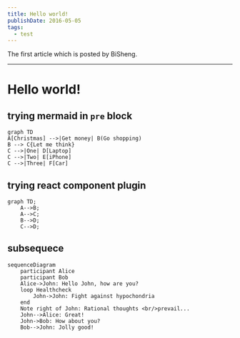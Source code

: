 ```yaml
---
title: Hello world!
publishDate: 2016-05-05
tags: 
  - test
---
```


The first article which is posted by BiSheng.

---

# Hello world!

## trying mermaid in `pre` block

```mermaid
graph TD
A[Christmas] -->|Get money| B(Go shopping)
B --> C{Let me think}
C -->|One| D[Laptop]
C -->|Two| E[iPhone]
C -->|Three| F[Car]
```

## trying react component plugin

```mermaid
graph TD;
    A-->B;
    A-->C;
    B-->D;
    C-->D;
```

## subsequece

```mermaid
sequenceDiagram
    participant Alice
    participant Bob
    Alice->John: Hello John, how are you?
    loop Healthcheck
        John->John: Fight against hypochondria
    end
    Note right of John: Rational thoughts <br/>prevail...
    John-->Alice: Great!
    John->Bob: How about you?
    Bob-->John: Jolly good!
```
